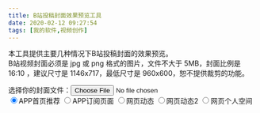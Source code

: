 ```yaml
---
title: B站投稿封面效果预览工具
date: 2020-02-12 09:27:54
tags: [我的软件,视频创作]
---
```

本工具提供主要几种情况下B站投稿封面的效果预览。  
B站视频封面必须是 jpg 或 png 格式的图片，文件不大于 5MB，封面比例是 16:10 ，建议尺寸是 1146x717，最低尺寸是 960x600，恕不提供裁剪的功能。

<div>
    选择你的封面文件：<input type="file" accept="image/jpeg, image/jpg, image/png" id="uploadimg">
    <br>
    <input type="radio" name="bgtype" value="app" checked="checked">APP首页推荐
    <input type="radio" name="bgtype" value="appsub">APP订阅页面
    <input type="radio" name="bgtype" value="websub">网页动态
    <input type="radio" name="bgtype" value="websub2">网页动态2
    <input type="radio" name="bgtype" value="webspace">网页个人空间
    <br><br>
    <canvas id="drawing" width="600" height="576"></canvas>
    <script src="/js/bilibilicoverpreview.js"></script>
</div>
